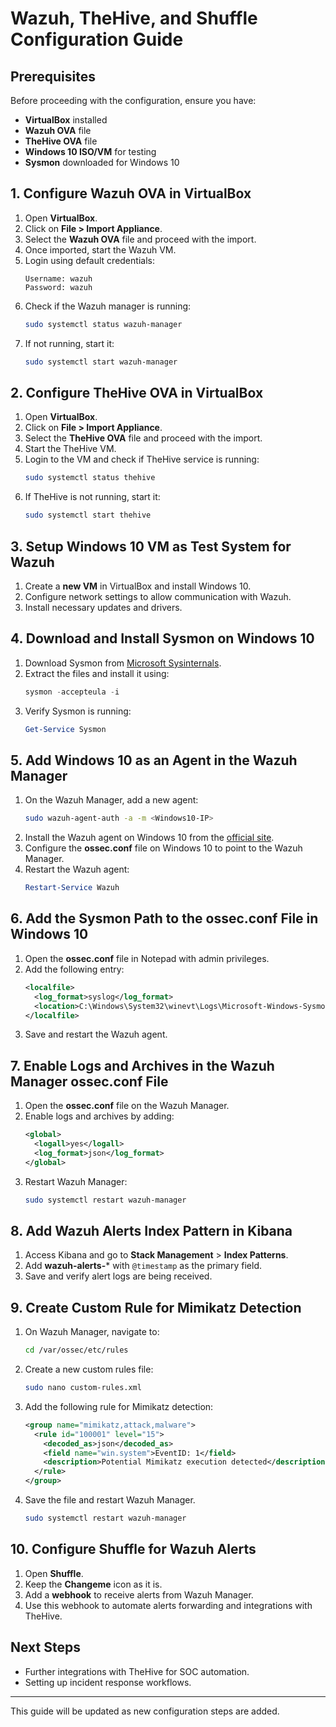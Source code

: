 
# Wazuh, TheHive, and Shuffle Configuration Guide

## Prerequisites
Before proceeding with the configuration, ensure you have:
- **VirtualBox** installed
- **Wazuh OVA** file
- **TheHive OVA** file
- **Windows 10 ISO/VM** for testing
- **Sysmon** downloaded for Windows 10

## 1. Configure Wazuh OVA in VirtualBox
1. Open **VirtualBox**.
2. Click on **File > Import Appliance**.
3. Select the **Wazuh OVA** file and proceed with the import.
4. Once imported, start the Wazuh VM.
5. Login using default credentials:
   ```
   Username: wazuh
   Password: wazuh
   ```
6. Check if the Wazuh manager is running:
   ```bash
   sudo systemctl status wazuh-manager
   ```
7. If not running, start it:
   ```bash
   sudo systemctl start wazuh-manager
   ```

## 2. Configure TheHive OVA in VirtualBox
1. Open **VirtualBox**.
2. Click on **File > Import Appliance**.
3. Select the **TheHive OVA** file and proceed with the import.
4. Start the TheHive VM.
5. Login to the VM and check if TheHive service is running:
   ```bash
   sudo systemctl status thehive
   ```
6. If TheHive is not running, start it:
   ```bash
   sudo systemctl start thehive
   ```

## 3. Setup Windows 10 VM as Test System for Wazuh
1. Create a **new VM** in VirtualBox and install Windows 10.
2. Configure network settings to allow communication with Wazuh.
3. Install necessary updates and drivers.

## 4. Download and Install Sysmon on Windows 10
1. Download Sysmon from [Microsoft Sysinternals](https://docs.microsoft.com/en-us/sysinternals/downloads/sysmon).
2. Extract the files and install it using:
   ```powershell
   sysmon -accepteula -i
   ```
3. Verify Sysmon is running:
   ```powershell
   Get-Service Sysmon
   ```

## 5. Add Windows 10 as an Agent in the Wazuh Manager
1. On the Wazuh Manager, add a new agent:
   ```bash
   sudo wazuh-agent-auth -a -m <Windows10-IP>
   ```
2. Install the Wazuh agent on Windows 10 from the [official site](https://documentation.wazuh.com/current/installation-guide/wazuh-agent/index.html).
3. Configure the **ossec.conf** file on Windows 10 to point to the Wazuh Manager.
4. Restart the Wazuh agent:
   ```powershell
   Restart-Service Wazuh
   ```

## 6. Add the Sysmon Path to the ossec.conf File in Windows 10
1. Open the **ossec.conf** file in Notepad with admin privileges.
2. Add the following entry:
   ```xml
   <localfile>
     <log_format>syslog</log_format>
     <location>C:\Windows\System32\winevt\Logs\Microsoft-Windows-Sysmon%4Operational.evtx</location>
   </localfile>
   ```
3. Save and restart the Wazuh agent.

## 7. Enable Logs and Archives in the Wazuh Manager ossec.conf File
1. Open the **ossec.conf** file on the Wazuh Manager.
2. Enable logs and archives by adding:
   ```xml
   <global>
     <logall>yes</logall>
     <log_format>json</log_format>
   </global>
   ```
3. Restart Wazuh Manager:
   ```bash
   sudo systemctl restart wazuh-manager
   ```

## 8. Add Wazuh Alerts Index Pattern in Kibana
1. Access Kibana and go to **Stack Management** > **Index Patterns**.
2. Add **wazuh-alerts-*** with `@timestamp` as the primary field.
3. Save and verify alert logs are being received.

## 9. Create Custom Rule for Mimikatz Detection
1. On Wazuh Manager, navigate to:
   ```bash
   cd /var/ossec/etc/rules
   ```
2. Create a new custom rules file:
   ```bash
   sudo nano custom-rules.xml
   ```
3. Add the following rule for Mimikatz detection:
   ```xml
   <group name="mimikatz,attack,malware">
     <rule id="100001" level="15">
       <decoded_as>json</decoded_as>
       <field name="win.system">EventID: 1</field>
       <description>Potential Mimikatz execution detected</description>
     </rule>
   </group>
   ```
4. Save the file and restart Wazuh Manager.
   ```bash
   sudo systemctl restart wazuh-manager
   ```

## 10. Configure Shuffle for Wazuh Alerts
1. Open **Shuffle**.
2. Keep the **Changeme** icon as it is.
3. Add a **webhook** to receive alerts from Wazuh Manager.
4. Use this webhook to automate alerts forwarding and integrations with TheHive.

## Next Steps
- Further integrations with TheHive for SOC automation.
- Setting up incident response workflows.

---
This guide will be updated as new configuration steps are added.
